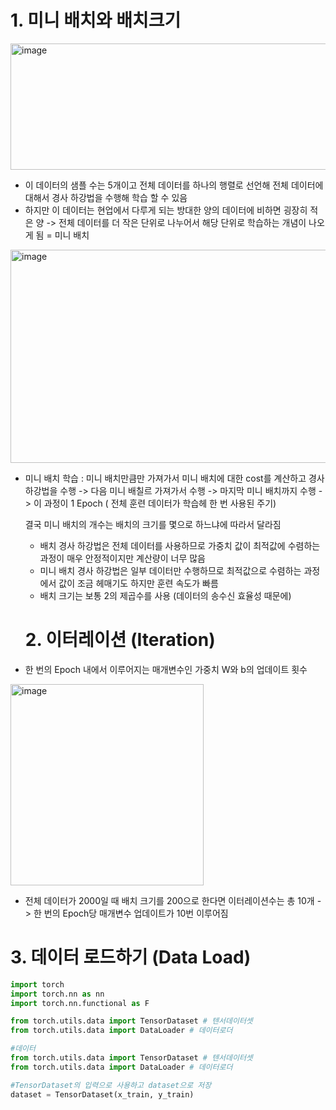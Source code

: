 # 1. 미니 배치와 배치크기

<img width="771" height="202" alt="image" src="https://github.com/user-attachments/assets/207d5965-e1dd-4ff4-8cdd-58e1bd61bdd3" />

- 이 데이터의 샘플 수는 5개이고 전체 데이터를 하나의 행렬로 선언해 전체 데이터에 대해서 경사 하강법을 수행해 학습 할 수 있음
- 하지만 이 데이터는 현업에서 다루게 되는 방대한 양의 데이터에 비하면 굉장히 적은 양
-> 전체 데이터를 더 작은 단위로 나누어서 해당 단위로 학습하는 개념이 나오게 됨 = 미니 배치

<img width="616" height="341" alt="image" src="https://github.com/user-attachments/assets/34db065d-cd78-4688-816a-0a3444aa91a8" />

- 미니 배치 학습 : 미니 배치만큼만 가져가서 미니 배치에 대한 cost를 계산하고 경사 하강법을 수행 -> 다음 미니 배칠르 가져가서 수행 -> 마지막 미니 배치까지 수행
  -> 이 과정이 1 Epoch ( 전체 훈련 데이터가 학습헤 한 번 사용된 주기)

  결국 미니 배치의 개수는 배치의 크기를 몇으로 하느냐에 따라서 달라짐

  - 배치 경사 하강법은 전체 데이터를 사용하므로 가중치 값이 최적값에 수렴하는 과정이 매우 안정적이지만 계산량이 너무 많음
  - 미니 배치 경사 하강법은 일부 데이터만 수행하므로 최적값으로 수렴하는 과정에서 값이 조금 헤매기도 하지만 훈련 속도가 빠름
  - 배치 크기는 보통 2의 제곱수를 사용 (데이터의 송수신 효율성 때문에)

  # 2. 이터레이션 (Iteration)
- 한 번의 Epoch 내에서 이루어지는 매개변수인 가중치 W와 b의 업데이트 횟수
  
<img width="309" height="322" alt="image" src="https://github.com/user-attachments/assets/28e6fcec-64b5-4c6e-a81b-4f6917966e8d" />

- 전체 데이터가 2000일 때 배치 크기를 200으로 한다면 이터레이션수는 총 10개 -> 한 번의 Epoch당 매개변수 업데이트가 10번 이루어짐

# 3. 데이터 로드하기 (Data Load)

```python
import torch
import torch.nn as nn
import torch.nn.functional as F

from torch.utils.data import TensorDataset # 텐서데이터셋
from torch.utils.data import DataLoader # 데이터로더

#데이터
from torch.utils.data import TensorDataset # 텐서데이터셋
from torch.utils.data import DataLoader # 데이터로더

#TensorDataset의 입력으로 사용하고 dataset으로 저장
dataset = TensorDataset(x_train, y_train)
